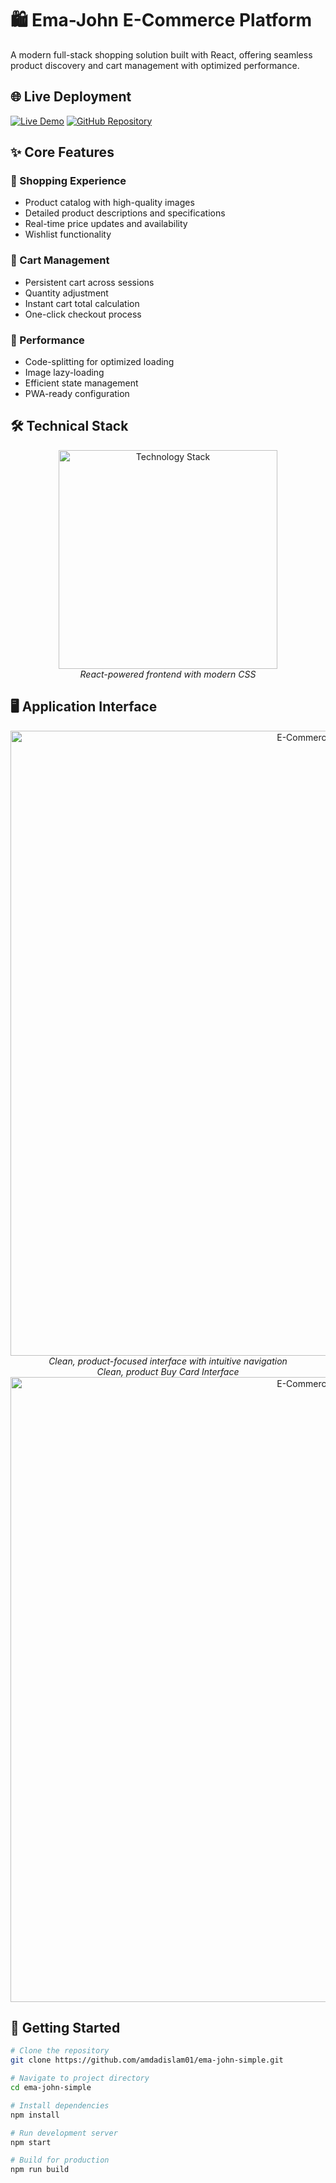 # 🛍️ Ema-John E-Commerce Platform

A modern full-stack shopping solution built with React, offering seamless product discovery and cart management with optimized performance.

## 🌐 Live Deployment

[![Live Demo](https://img.shields.io/badge/View_Demo-00C7B7?style=for-the-badge&logo=netlify&logoColor=white)](https://ema-john-2025a.netlify.app/)
[![GitHub Repository](https://img.shields.io/badge/Source_Code-181717?style=for-the-badge&logo=github&logoColor=white)](https://github.com/amdadislam01/ema-john-simple)

## ✨ Core Features

### 🛒 Shopping Experience
- Product catalog with high-quality images
- Detailed product descriptions and specifications
- Real-time price updates and availability
- Wishlist functionality

### 🧺 Cart Management
- Persistent cart across sessions
- Quantity adjustment
- Instant cart total calculation
- One-click checkout process

### 🚀 Performance
- Code-splitting for optimized loading
- Image lazy-loading
- Efficient state management
- PWA-ready configuration

## 🛠 Technical Stack

<p align="center">
  <img src="https://skillicons.dev/icons?i=react,html,css,js" alt="Technology Stack" width="350"/>
  <br>
  <em>React-powered frontend with modern CSS</em>
</p>

## 🖥 Application Interface

<div align="center">
  <img src="https://ik.imagekit.io/yqnbhdlo4/Img/ema-1?updatedAt=1755434366190" alt="E-Commerce Dashboard" width="1000"/>
  <br>
  <em>Clean, product-focused interface with intuitive navigation</em>
  <br>
  <em>Clean, product Buy Card Interface </em>
   <img src="https://ik.imagekit.io/yqnbhdlo4/Img/ema-2?updatedAt=1755434364938" alt="E-Commerce Dashboard" width="1000"/>
</div>

## 🚀 Getting Started

```bash
# Clone the repository
git clone https://github.com/amdadislam01/ema-john-simple.git

# Navigate to project directory
cd ema-john-simple

# Install dependencies
npm install

# Run development server
npm start

# Build for production
npm run build
